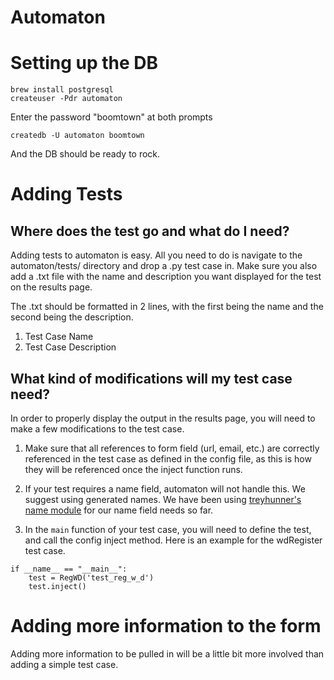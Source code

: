 Automaton  
=========
  
Setting up the DB  
=================

```  
brew install postgresql  
createuser -Pdr automaton  
```  
Enter the password "boomtown" at both prompts  
```
createdb -U automaton boomtown
```  
And the DB should be ready to rock.  

Adding Tests
============

Where does the test go and what do I need?
------------------------------------------

Adding tests to automaton is easy. All you need to do is navigate to the automaton/tests/ directory and drop a .py test case in. Make sure you also add a .txt file with the name and description you want displayed for the test on the results page.

The .txt should be formatted in 2 lines, with the first being the name and the second being the description.

1. Test Case Name
2. Test Case Description

What kind of modifications will my test case need?
--------------------------------------------------

In order to properly display the output in the results page, you will need to make a few modifications to the test case.

1. Make sure that all references to form field (url, email, etc.) are correctly referenced in the test case as defined in the config file, as this is how they will be referenced once the inject function runs.

2. If your test requires a name field, automaton will not handle this. We suggest using generated names. We have been using [treyhunner's name module](https://github.com/treyhunner/names) for our name field needs so far.

3. In the ```main``` function of your test case, you will need to define the test, and call the config inject method. Here is an example for the wdRegister test case.

```
if __name__ == "__main__":
    test = RegWD('test_reg_w_d')
    test.inject()
```


Adding more information to the form
===================================

Adding more information to be pulled in will be a little bit more involved than adding a simple test case.
